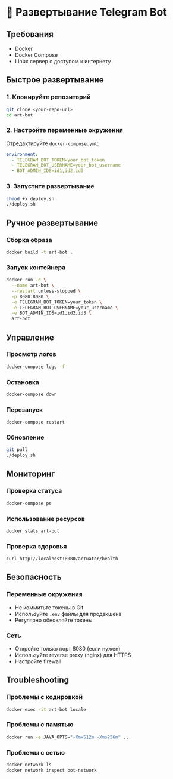 # 🚀 Развертывание Telegram Bot

## Требования

- Docker
- Docker Compose
- Linux сервер с доступом к интернету

## Быстрое развертывание

### 1. Клонируйте репозиторий
```bash
git clone <your-repo-url>
cd art-bot
```

### 2. Настройте переменные окружения
Отредактируйте `docker-compose.yml`:
```yaml
environment:
  - TELEGRAM_BOT_TOKEN=your_bot_token
  - TELEGRAM_BOT_USERNAME=your_bot_username
  - BOT_ADMIN_IDS=id1,id2,id3
```

### 3. Запустите развертывание
```bash
chmod +x deploy.sh
./deploy.sh
```

## Ручное развертывание

### Сборка образа
```bash
docker build -t art-bot .
```

### Запуск контейнера
```bash
docker run -d \
  --name art-bot \
  --restart unless-stopped \
  -p 8080:8080 \
  -e TELEGRAM_BOT_TOKEN=your_token \
  -e TELEGRAM_BOT_USERNAME=your_username \
  -e BOT_ADMIN_IDS=id1,id2,id3 \
  art-bot
```

## Управление

### Просмотр логов
```bash
docker-compose logs -f
```

### Остановка
```bash
docker-compose down
```

### Перезапуск
```bash
docker-compose restart
```

### Обновление
```bash
git pull
./deploy.sh
```

## Мониторинг

### Проверка статуса
```bash
docker-compose ps
```

### Использование ресурсов
```bash
docker stats art-bot
```

### Проверка здоровья
```bash
curl http://localhost:8080/actuator/health
```

## Безопасность

### Переменные окружения
- Не коммитьте токены в Git
- Используйте `.env` файлы для продакшена
- Регулярно обновляйте токены

### Сеть
- Откройте только порт 8080 (если нужен)
- Используйте reverse proxy (nginx) для HTTPS
- Настройте firewall

## Troubleshooting

### Проблемы с кодировкой
```bash
docker exec -it art-bot locale
```

### Проблемы с памятью
```bash
docker run -e JAVA_OPTS="-Xmx512m -Xms256m" ...
```

### Проблемы с сетью
```bash
docker network ls
docker network inspect bot-network
``` 